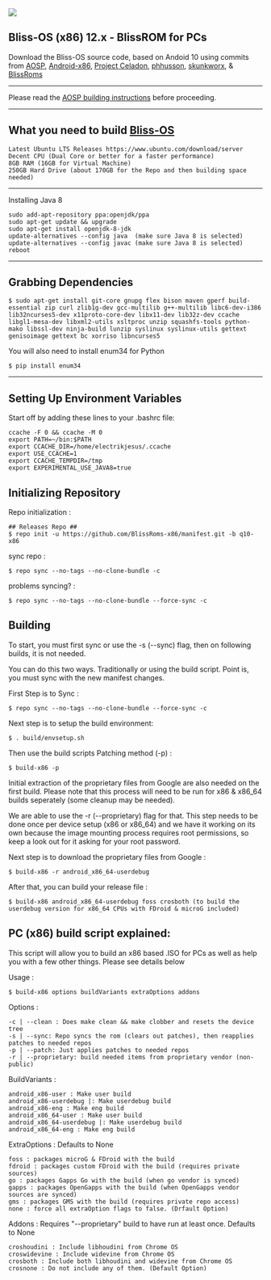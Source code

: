 <img src="https://i.imgur.com/pOad4eK.png">

Bliss-OS (x86) 12.x - BlissROM for PCs
-----------------------

Download the Bliss-OS source code, based on Andoid 10 using commits from [AOSP](https://android.googlesource.com), [Android-x86](https://android-x86.org), [Project Celadon](https://github.com/projectceladon), [phhusson](https://github.com/phhusson/treble_manifest), [skunkworx](https://github.com/skunkworkx/platform_manifest), & [BlissRoms](https://github.com/BlissRoms/platform_manifest)

---------------------------------------------------

Please read the [AOSP building instructions](http://source.android.com/source/index.html) before proceeding.

-----------------------
What you need to build [Bliss-OS](https://github.com/BlissROMs-x86/manifest)
-----------------------

    Latest Ubuntu LTS Releases https://www.ubuntu.com/download/server
    Decent CPU (Dual Core or better for a faster performance)
    8GB RAM (16GB for Virtual Machine)
    250GB Hard Drive (about 170GB for the Repo and then building space needed)
  
-----------------------

Installing Java 8

    sudo add-apt-repository ppa:openjdk/ppa
    sudo apt-get update && upgrade
    sudo apt-get install openjdk-8-jdk
    update-alternatives --config java  (make sure Java 8 is selected)
    update-alternatives --config javac (make sure Java 8 is selected)
    reboot
    
-----------------------

Grabbing Dependencies
-----------------------

    $ sudo apt-get install git-core gnupg flex bison maven gperf build-essential zip curl zlib1g-dev gcc-multilib g++-multilib libc6-dev-i386  lib32ncurses5-dev x11proto-core-dev libx11-dev lib32z-dev ccache libgl1-mesa-dev libxml2-utils xsltproc unzip squashfs-tools python-mako libssl-dev ninja-build lunzip syslinux syslinux-utils gettext genisoimage gettext bc xorriso libncurses5

You will also need to install enum34 for Python

    $ pip install enum34
-----------------------

Setting Up Environment Variables
-----------------------

Start off by adding these lines to your .bashrc file:

    ccache -F 0 && ccache -M 0 
	export PATH=~/bin:$PATH
	export CCACHE_DIR=/home/electrikjesus/.ccache
	export USE_CCACHE=1 
	export CCACHE_TEMPDIR=/tmp 
	export EXPERIMENTAL_USE_JAVA8=true 




Initializing Repository
-----------------------

Repo initialization :
    
    ## Releases Repo ##
    $ repo init -u https://github.com/BlissRoms-x86/manifest.git -b q10-x86

sync repo :

    $ repo sync --no-tags --no-clone-bundle -c
    
problems syncing? :

    $ repo sync --no-tags --no-clone-bundle --force-sync -c

Building
--------

To start, you must first sync or use the -s (--sync) flag, then on following builds, it is not needed. 

You can do this two ways. Traditionally or using the build script. Point is, you must sync with the new manifest changes. 

First Step is to Sync :

	$ repo sync --no-tags --no-clone-bundle --force-sync -c

Next step is to setup the build environment:

	$ . build/envsetup.sh

Then use the build scripts Patching method (-p) :

	$ build-x86 -p

Initial extraction of the proprietary files from Google are also needed on the first build. 
Please note that this process will need to be run for x86 & x86_64 builds seperately (some cleanup may be needed). 

We are able to use the -r (--proprietary) flag for that. This step needs to be done once per device setup (x86 or x86_64) and we have it working on its own because
the image mounting process requires root permissions, so keep a look out for it asking for your root password. 
	  	  
Next step is to download the proprietary files from Google :

	$ build-x86 -r android_x86_64-userdebug 

After that, you can build your release file :

	$ build-x86 android_x86_64-userdebug foss crosboth (to build the userdebug version for x86_64 CPUs with FDroid & microG included)


PC (x86) build script explained:
--------------------------------
	  
This script will allow you to build an x86 based .ISO for PCs as well as help you with a few other things. Please see details below

Usage :  

	$ build-x86 options buildVariants extraOptions addons

Options : 

	-c | --clean : Does make clean && make clobber and resets the device tree
	-s | --sync: Repo syncs the rom (clears out patches), then reapplies patches to needed repos
	-p | --patch: Just applies patches to needed repos
	-r | --proprietary: build needed items from proprietary vendor (non-public)

BuildVariants :

	android_x86-user : Make user build
	android_x86-userdebug |: Make userdebug build
	android_x86-eng : Make eng build
	android_x86_64-user : Make user build
	android_x86_64-userdebug |: Make userdebug build
	android_x86_64-eng : Make eng build

ExtraOptions : Defaults to None

	foss : packages microG & FDroid with the build
	fdroid : packages custom FDroid with the build (requires private sources)
	go : packages Gapps Go with the build (when go vendor is synced)
	gapps : packages OpenGapps with the build (when OpenGapps vendor sources are synced)
	gms : packages GMS with the build (requires private repo access)
	none : force all extraOption flags to false. (Drfault Option)

Addons : Requires "--proprietary" build to have run at least once. Defaults to None

	croshoudini : Include libhoudini from Chrome OS 
	croswidevine : Include widevine from Chrome OS
	crosboth : Include both libhoudini and widevine from Chrome OS
	crosnone : Do not include any of them. (Default Option)
